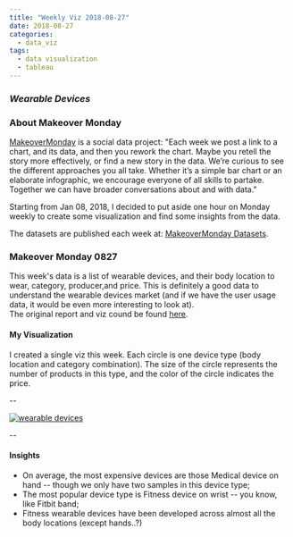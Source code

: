 ```yaml
---
title: "Weekly Viz 2018-08-27"
date: 2018-08-27
categories:
  - data_viz
tags:
  - data visualization
  - tableau
---
```


### *Wearable Devices*


### About Makeover Monday

[MakeoverMonday](http://www.makeovermonday.co.uk/) is a social data project:
"Each week we post a link to a chart, and its data, and then you rework the chart.
Maybe you retell the story more effectively, or find a new story in the data.
We’re curious to see the different approaches you all take. Whether it’s a simple bar chart or an elaborate infographic, we encourage everyone of all skills to partake.
Together we can have broader conversations about and with data."

Starting from Jan 08, 2018, I decided to put aside one hour on Monday weekly to create some visualization and find some insights from the data.

The datasets are published each week at: [MakeoverMonday Datasets](http://www.makeovermonday.co.uk/data/).

### Makeover Monday 0827

This week's data is a list of wearable devices, and their body location to wear, category, producer,and price. This is definitely a good data to understand the wearable devices market (and if we have the user usage data, it would be even more interesting to look at).  
The original report and viz cound be found [here](https://qz.com/179344/which-body-parts-are-we-attaching-computers-to/).  


#### My Visualization

I created a single viz this week. Each circle is one device type (body location and category combination). The size of the circle represents the number of products in this type, and the color of the circle indicates the price.  


--  
<div class='tableauPlaceholder' id='viz1535495798004' style='position: relative'>
<noscript><a href='#'>
  <img alt='wearable devices ' src='https:&#47;&#47;public.tableau.com&#47;static&#47;images&#47;Ma&#47;MakeoverMonday0827&#47;wearabledevices&#47;1_rss.png' style='border: none' />
</a></noscript>
<object class='tableauViz'  style='display:none;'>
  <param name='host_url' value='https%3A%2F%2Fpublic.tableau.com%2F' />
  <param name='embed_code_version' value='3' />
  <param name='site_root' value='' />
  <param name='name' value='MakeoverMonday0827&#47;wearabledevices' />
  <param name='tabs' value='no' />
  <param name='toolbar' value='yes' />
  <param name='static_image' value='https:&#47;&#47;public.tableau.com&#47;static&#47;images&#47;Ma&#47;MakeoverMonday0827&#47;wearabledevices&#47;1.png' />
  <param name='animate_transition' value='yes' />
  <param name='display_static_image' value='yes' />
  <param name='display_spinner' value='yes' />
  <param name='display_overlay' value='yes' />
  <param name='display_count' value='yes' />
</object></div>              
<script type='text/javascript'>         
  var divElement = document.getElementById('viz1535495798004');    
  var vizElement = divElement.getElementsByTagName('object')[0];      
  vizElement.style.width='800px';vizElement.style.height='827px';      
  var scriptElement = document.createElement('script');              
  scriptElement.src = 'https://public.tableau.com/javascripts/api/viz_v1.js';     
  vizElement.parentNode.insertBefore(scriptElement, vizElement);         
</script>  


--  

#### Insights
* On average, the most expensive devices are those Medical device on hand -- though we only have two samples in this device type;  
* The most popular device type is Fitness device on wrist -- you know, like Fitbit band;  
* Fitness wearable devices have been developed across almost all the body locations (except hands..?)  

